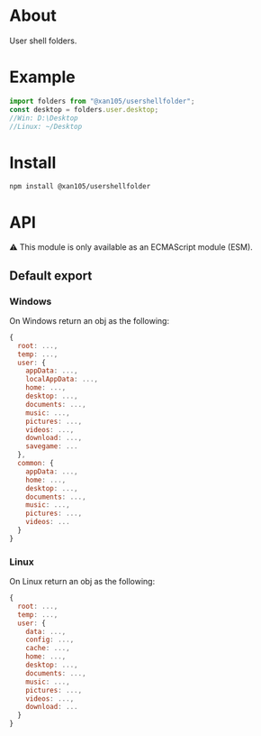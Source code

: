 About
=====

User shell folders.

Example
=======

```js
import folders from "@xan105/usershellfolder";
const desktop = folders.user.desktop;
//Win: D:\Desktop
//Linux: ~/Desktop
```

Install
=======

```
npm install @xan105/usershellfolder
```


API
===

⚠️ This module is only available as an ECMAScript module (ESM).

## Default export

### Windows

On Windows return an obj as the following:

```js
{
  root: ...,
  temp: ...,
  user: {
    appData: ...,
    localAppData: ...,
    home: ...,
    desktop: ...,
    documents: ...,
    music: ...,
    pictures: ...,
    videos: ...,
    download: ...,
    savegame: ...
  },
  common: {
    appData: ...,
    home: ...,
    desktop: ...,
    documents: ...,
    music: ...,
    pictures: ...,
    videos: ...
  }
}
```

### Linux

On Linux return an obj as the following:

```js
{
  root: ...,
  temp: ...,
  user: {
    data: ...,
    config: ...,
    cache: ...,
    home: ...,
    desktop: ...,
    documents: ...,
    music: ...,
    pictures: ...,
    videos: ...,
    download: ... 
  }
}
```